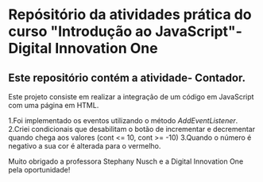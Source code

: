 # Repósitório da atividades prática do curso "Introdução ao JavaScript"- Digital Innovation One

## Este repositório contém a atividade- **Contador**.

Este projeto consiste em realizar a integração de um código em JavaScript com uma página em HTML.

1.Foi implementado os eventos utilizando o método _AddEventListener_.
2.Criei condicionais que desabilitam o botão de incrementar e decrementar quando chega aos valores (cont <= 10, cont >= -10)
3.Quando o número é negativo a sua cor é alterada para o vermelho.

Muito obrigado a professora Stephany Nusch e a Digital Innovation One pela oportunidade!

